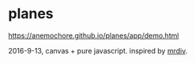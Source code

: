 # planes

https://anemochore.github.io/planes/app/demo.html
  
2016-9-13, canvas + pure javascript.
inspired by [mrdiv](http://mrdiv.tumblr.com/post/26634486527/cycloid).
